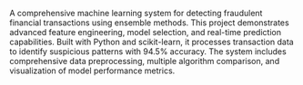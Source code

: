 A comprehensive machine learning system for detecting fraudulent financial transactions using ensemble methods. This project demonstrates advanced feature engineering, model selection, and real-time prediction capabilities. Built with Python and scikit-learn, it processes transaction data to identify suspicious patterns with 94.5% accuracy. The system includes comprehensive data preprocessing, multiple algorithm comparison, and visualization of model performance metrics.
